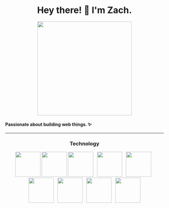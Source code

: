 
  <div align='center'>
    <h1> Hey there! &#128075; I'm Zach.</h1>
    <img src='https://media.giphy.com/media/l3vR85PnGsBwu1PFK/giphy.gif' width='300'>
  </div>
  <h4>Passionate about building web things. &#10024;</h4>
  <hr />
  <h3 align='center'>Technology</h3>
  <div align='center'>
    <img src="https://cdn.jsdelivr.net/gh/devicons/devicon/icons/html5/html5-plain-wordmark.svg" width='80'/>
    <img src="https://cdn.jsdelivr.net/gh/devicons/devicon/icons/css3/css3-plain-wordmark.svg" width='80'/>
    <img src="https://cdn.jsdelivr.net/gh/devicons/devicon/icons/javascript/javascript-original.svg" width='80'/>
    &nbsp;
    <img src="https://cdn.jsdelivr.net/gh/devicons/devicon/icons/npm/npm-original-wordmark.svg" width='80'/>
    &nbsp;
    <img src="https://cdn.jsdelivr.net/gh/devicons/devicon/icons/git/git-plain.svg" width='80'/>
    &nbsp;
    <img src="https://cdn.jsdelivr.net/gh/devicons/devicon/icons/bootstrap/bootstrap-original-wordmark.svg" width='80'/>
    &nbsp;
    <img src="https://cdn.jsdelivr.net/gh/devicons/devicon/icons/jest/jest-plain.svg" width='80'/>
    &nbsp;
    <img src="https://cdn.jsdelivr.net/gh/devicons/devicon/icons/vscode/vscode-original.svg" width='80'/>
    &nbsp;
    <img src="https://cdn.jsdelivr.net/gh/devicons/devicon/icons/figma/figma-original.svg" width='80'/>







  </div>  


<!---
zachmsdev/zachmsdev is a ✨ special ✨ repository because its `README.md` (this file) appears on your GitHub profile.
You can click the Preview link to take a look at your changes.
--->
